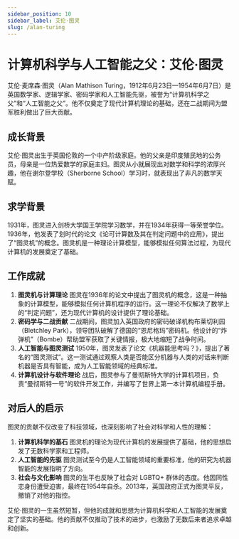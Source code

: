 ```yaml
---
sidebar_position: 10
sidebar_label: 艾伦·图灵
slug: /alan-turing
---
```


# 计算机科学与人工智能之父：艾伦·图灵

艾伦·麦席森·图灵（Alan Mathison Turing，1912年6月23日—1954年6月7日）是英国数学家、逻辑学家、密码学家和人工智能先驱，被誉为“计算机科学之父”和“人工智能之父”。他不仅奠定了现代计算机理论的基础，还在二战期间为盟军胜利做出了巨大贡献。

## 成长背景

艾伦·图灵出生于英国伦敦的一个中产阶级家庭。他的父亲是印度殖民地的公务员，母亲是一位热爱数学的家庭主妇。图灵从小就展现出对数学和科学的浓厚兴趣，他在谢尔登学校（Sherborne School）学习时，就表现出了非凡的数学天赋。

## 求学背景

1931年，图灵进入剑桥大学国王学院学习数学，并在1934年获得一等荣誉学位。1936年，他发表了划时代的论文《论可计算数及其在判定问题中的应用》，提出了“图灵机”的概念。图灵机是一种理论计算模型，能够模拟任何算法过程，为现代计算机的发展奠定了基础。

## 工作成就

1. **图灵机与计算理论**
   图灵在1936年的论文中提出了图灵机的概念，这是一种抽象的计算模型，能够模拟任何计算机程序的运行。这一理论不仅解决了数学上的“判定问题”，还为现代计算机的设计提供了理论基础。
2. **密码学与二战贡献**
   二战期间，图灵加入英国政府的密码破译机构布莱切利园（Bletchley Park），领导团队破解了德国的“恩尼格玛”密码机。他设计的“炸弹机”（Bombe）帮助盟军获取了关键情报，极大地缩短了战争时间。
3. **人工智能与图灵测试**
   1950年，图灵发表了论文《机器能思考吗？》，提出了著名的“图灵测试”。这一测试通过观察人类是否能区分机器与人类的对话来判断机器是否具有智能，成为人工智能领域的经典标准。
4. **计算机设计与软件理论**
   战后，图灵参与了曼彻斯特大学的计算机项目，负责“曼彻斯特一号”的软件开发工作，并编写了世界上第一本计算机编程手册。

## 对后人的启示

图灵的贡献不仅改变了科技领域，也深刻影响了社会对科学和人性的理解：

1. **计算机科学的基石**
   图灵机的理论为现代计算机的发展提供了基础，他的思想启发了无数科学家和工程师。
2. **人工智能的先驱**
   图灵测试至今仍是人工智能领域的重要标准，他的研究为机器智能的发展指明了方向。
3. **社会与文化影响**
   图灵的生平也反映了社会对 LGBTQ+ 群体的态度。他因同性恋身份遭受迫害，最终在1954年自杀。2013年，英国政府正式为图灵平反，撤销了对他的指控。

艾伦·图灵的一生虽然短暂，但他的成就和思想为计算机科学和人工智能的发展奠定了坚实的基础。他的贡献不仅推动了技术的进步，也激励了无数后来者追求卓越和创新。
